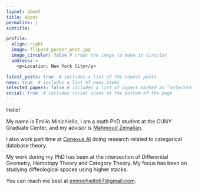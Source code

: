 ```yaml
---
layout: about
title: about
permalink: /
subtitle:

profile:
  align: right
  image: flipped_gooder_phot.jpg
  image_circular: false # crops the image to make it circular
  address: >
    <p>Location: New York City</p>

latest_posts: true  # includes a list of the newest posts
news: true  # includes a list of news items
selected_papers: false # includes a list of papers marked as "selected={true}"
social: true  # includes social icons at the bottom of the page
---
```


Hello!

My name is Emilio Minichiello, I am a math PhD student at the CUNY Graduate Center, and my advisor is [Mahmoud Zeinalian](https://www.zeinalian.com/).

I also work part time at [Conexus AI](https://conexus.com/) doing research related to categorical database theory.

My work during my PhD has been at the intersection of Differential Geometry, Homotopy Theory and Category Theory. My focus has been on studying diffeological spaces using higher stacks. 

You can reach me best at [eminichiello67@gmail.com](mailto:eminichiello67@gmail.com).
